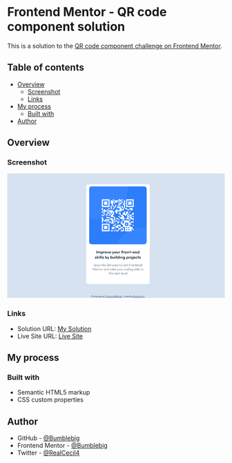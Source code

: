 # Frontend Mentor - QR code component solution

This is a solution to the [QR code component challenge on Frontend Mentor](https://www.frontendmentor.io/challenges/qr-code-component-iux_sIO_H). 

## Table of contents

- [Overview](#overview)
  - [Screenshot](#screenshot)
  - [Links](#links)
- [My process](#my-process)
  - [Built with](#built-with)
- [Author](#author)


## Overview

### Screenshot

![](design/screenshot.png)

### Links

- Solution URL: [My Solution](https://github.com/Bumblebig/Frontend-mentor-solutions/qr-code-component-main)
- Live Site URL: [Live Site](https://bumblebig.github.io/frontend-mentor-solutions/qr-code-component-main/)

## My process

### Built with

- Semantic HTML5 markup
- CSS custom properties

## Author

- GitHub - [@Bumblebig](https://www.github.com/Bumblebig)
- Frontend Mentor - [@Bumblebig](https://www.frontendmentor.io/profile/Bumblebig)
- Twitter - [@RealCecil4](https://www.twitter.com/RealCecil4)
